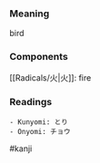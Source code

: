 ### Meaning

bird

### Components

[[Radicals/火|火]]: fire

### Readings

```
- Kunyomi: とり
- Onyomi: チョウ
```

#kanji